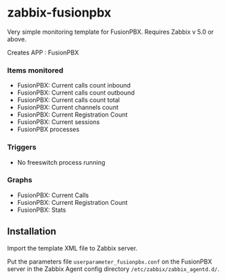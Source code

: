 # zabbix-fusionpbx

Very simple monitoring template for FusionPBX. 
Requires Zabbix v 5.0 or above.

Creates APP : FusionPBX

### Items monitored
  - FusionPBX: Current calls count inbound
  - FusionPBX: Current calls count outbound
  -	FusionPBX: Current calls count total
  - FusionPBX: Current channels count
  -	FusionPBX: Current Registration Count
  -	FusionPBX: Current sessions
  -	FusionPBX processes

### Triggers
  - No freeswitch process running  

### Graphs
 - FusionPBX: Current Calls	
 - FusionPBX: Current Registration Count
 - FusionPBX: Stats

## Installation

Import the template XML file to Zabbix server.

Put the parameters file `userparameter_fusionpbx.conf` on the FusionPBX server in the Zabbix Agent config directory `/etc/zabbix/zabbix_agentd.d/`.